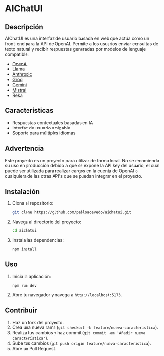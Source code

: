 # AIChatUI

## Descripción

AIChatUI es una interfaz de usuario basada en web que actúa como un front-end para la API de OpenAI. Permite a los usuarios enviar consultas de texto natural y recibir respuestas generadas por modelos de lenguaje compatible:

-   [OpenAI](https://platform.openai.com/)
-   [Llama](https://llama.meta.com/)
-   [Anthropic](https://www.anthropic.com/)
-   [Groq](https://www.groq.com/)
-   [Gemini](https://gemini.google.com/)
-   [Mistral](https://mistral.ai/)
-   [Reka](https://reka.ai/)

## Características

-   Respuestas contextuales basadas en IA
-   Interfaz de usuario amigable
-   Soporte para múltiples idiomas

## Advertencia

Este proyecto es un proyecto para utilizar de forma local. No se recomienda su uso en producción debido a que se expone la API key del usuario, el cual puede ser utilizada para realizar cargos en la cuenta de OpenAI o cualquiera de las otras API's que se puedan integrar en el proyecto.

## Instalación

1. Clona el repositorio:
    ```bash
    git clone https://github.com/pabloacevedo/aichatui.git
    ```
2. Navega al directorio del proyecto:
    ```bash
    cd aichatui
    ```
3. Instala las dependencias:
    ```bash
    npm install
    ```

## Uso

1. Inicia la aplicación:
    ```bash
    npm run dev
    ```
2. Abre tu navegador y navega a `http://localhost:5173`.

## Contribuir

1. Haz un fork del proyecto.
2. Crea una nueva rama (`git checkout -b feature/nueva-caracteristica`).
3. Realiza tus cambios y haz commit (`git commit -am 'Añadir nueva característica'`).
4. Sube tus cambios (`git push origin feature/nueva-caracteristica`).
5. Abre un Pull Request.
